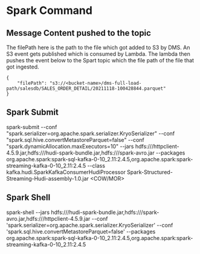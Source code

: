 
# Spark Command
## Message Content pushed to the topic
The filePath here is the path to the file which got added to S3 by DMS. An S3 event gets published which is consumed by Lambda. The lambda then pushes the event below to the Spart topic which the file path of the file that got ingested. 
```
{
    "filePath": "s3://<bucket-name>/dms-full-load-path/salesdb/SALES_ORDER_DETAIL/20211118-100428844.parquet"
}
```

## Spark Submit

spark-submit --conf "spark.serializer=org.apache.spark.serializer.KryoSerializer" --conf "spark.sql.hive.convertMetastoreParquet=false" --conf "spark.dynamicAllocation.maxExecutors=10" --jars hdfs:///httpclient-4.5.9.jar,hdfs:///hudi-spark-bundle.jar,hdfs:///spark-avro.jar --packages org.apache.spark:spark-sql-kafka-0-10_2.11:2.4.5,org.apache.spark:spark-streaming-kafka-0-10_2.11:2.4.5 --class kafka.hudi.SparkKafkaConsumerHudiProcessor Spark-Structured-Streaming-Hudi-assembly-1.0.jar <bucket-name> <kafka-bootstrap> <topic> <COW/MOR>

## Spark Shell
spark-shell --jars hdfs:///hudi-spark-bundle.jar,hdfs:///spark-avro.jar,hdfs:///httpclient-4.5.9.jar --conf 'spark.serializer=org.apache.spark.serializer.KryoSerializer' --conf 'spark.sql.hive.convertMetastoreParquet=false' --packages org.apache.spark:spark-sql-kafka-0-10_2.11:2.4.5,org.apache.spark:spark-streaming-kafka-0-10_2.11:2.4.5



